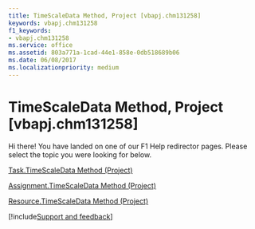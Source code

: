 ```yaml
---
title: TimeScaleData Method, Project [vbapj.chm131258]
keywords: vbapj.chm131258
f1_keywords:
- vbapj.chm131258
ms.service: office
ms.assetid: 803a771a-1cad-44e1-858e-0db518689b06
ms.date: 06/08/2017
ms.localizationpriority: medium
---
```



# TimeScaleData Method, Project [vbapj.chm131258]

Hi there! You have landed on one of our F1 Help redirector pages. Please select the topic you were looking for below.

[Task.TimeScaleData Method (Project)](https://msdn.microsoft.com/library/58526bce-9ee0-8dce-98ee-a8b8e07175eb%28Office.15%29.aspx)

[Assignment.TimeScaleData Method (Project)](https://msdn.microsoft.com/library/ff948754-cc0e-8bf0-31e8-30b19dbcb08d%28Office.15%29.aspx)

[Resource.TimeScaleData Method (Project)](https://msdn.microsoft.com/library/51649bc3-8224-15cd-dc9b-af37a1cc4d8b%28Office.15%29.aspx)

[!include[Support and feedback](~/includes/feedback-boilerplate.md)]